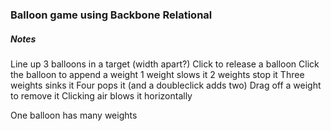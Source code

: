 ### Balloon game using Backbone Relational


##### Notes
Line up 3 balloons in a target
(width apart?)
Click to release a balloon
Click the balloon to append a weight
1 weight slows it
2 weights stop it
Three weights sinks it
Four pops it (and a doubleclick adds two)
Drag off a weight to remove it
Clicking air blows it horizontally

One balloon has many weights
